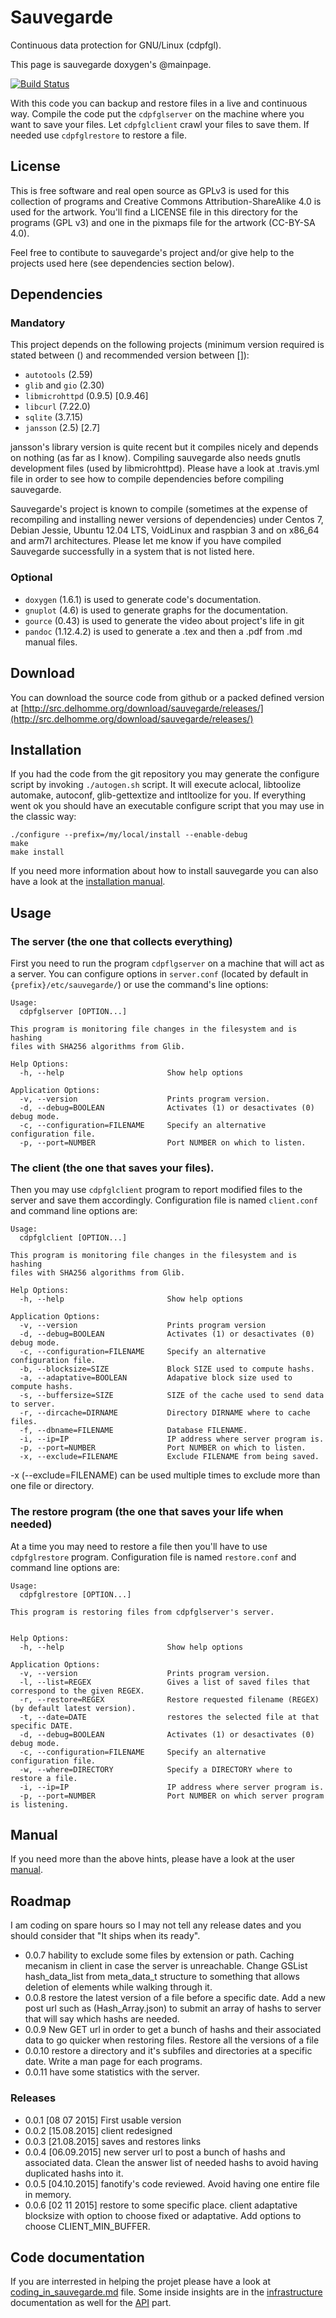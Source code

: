 # Sauvegarde

Continuous data protection for GNU/Linux (cdpfgl).

This page is sauvegarde doxygen's @mainpage.

[![Build Status](https://travis-ci.org/dupgit/sauvegarde.png?branch=master)](https://travis-ci.org/dupgit/sauvegarde)

With this code you can backup and restore files in a live and continuous
way. Compile the code put the `cdpfglserver` on the machine where you want to
save your files. Let `cdpfglclient` crawl your files to save them. If needed
use `cdpfglrestore` to restore a file.


## License

This is free software and real open source as GPLv3 is used for this
collection of programs and Creative Commons Attribution-ShareAlike 4.0
is used for the artwork. You'll find a LICENSE file in this directory
for the programs (GPL v3) and one in the pixmaps file for the artwork
(CC-BY-SA 4.0).

Feel free to contibute to sauvegarde's project and/or give help to the
projects used here (see dependencies section below).


## Dependencies

### Mandatory

This project depends on the following projects (minimum version required is
stated between () and recommended version between []):

* `autotools`      (2.59)
* `glib` and `gio` (2.30)
* `libmicrohttpd`  (0.9.5)  [0.9.46]
* `libcurl`        (7.22.0)
* `sqlite`         (3.7.15)
* `jansson`        (2.5)    [2.7]

jansson's library version is quite recent but it compiles nicely and
depends on nothing (as far as I know).
Compiling sauvegarde also needs gnutls development files (used by
libmicrohttpd). Please have a look at .travis.yml file in order to see how
to compile dependencies before compiling sauvegarde.

Sauvegarde's project is known to compile (sometimes at the expense of
recompiling and installing newer versions of dependencies) under Centos 7,
Debian Jessie, Ubuntu 12.04 LTS, VoidLinux and raspbian 3 and on x86_64
and arm7l architectures. Please let me know if you have compiled Sauvegarde
successfully in a system that is not listed here.


### Optional

* `doxygen` (1.6.1) is used to generate code's documentation.
* `gnuplot` (4.6) is used to generate graphs for the documentation.
* `gource`  (0.43) is used to generate the video about project's life in
            git
* `pandoc`  (1.12.4.2) is used to generate a .tex and then a .pdf from
            .md manual files.


## Download

You can download the source code from github or a packed defined version
at [http://src.delhomme.org/download/sauvegarde/releases/](http://src.delhomme.org/download/sauvegarde/releases/)


## Installation

If you had the code from the git repository you may generate the configure
script by invoking `./autogen.sh` script. It will execute aclocal, libtoolize
automake, autoconf, glib-gettextize and intltoolize for you. If everything
went ok you should have an executable configure script that you may use
in the classic way:

    ./configure --prefix=/my/local/install --enable-debug
    make
    make install

If you need more information about how to install sauvegarde you can
also have a look at the [installation manual](manual/installation.md).


## Usage

### The server (the one that collects everything)

First you need to run the program `cdpflgserver` on a machine that will act as
a server. You can configure options in `server.conf` (located by default
in `{prefix}/etc/sauvegarde/`) or use the command's line options:

    Usage:
      cdpfglserver [OPTION...]

    This program is monitoring file changes in the filesystem and is hashing
    files with SHA256 algorithms from Glib.

    Help Options:
      -h, --help                       Show help options

    Application Options:
      -v, --version                    Prints program version.
      -d, --debug=BOOLEAN              Activates (1) or desactivates (0) debug mode.
      -c, --configuration=FILENAME     Specify an alternative configuration file.
      -p, --port=NUMBER                Port NUMBER on which to listen.


### The client (the one that saves your files).

Then you may use `cdpfglclient` program to report modified files to the server
and save them accordingly. Configuration file is named `client.conf` and
command line options are:

    Usage:
      cdpfglclient [OPTION...]

    This program is monitoring file changes in the filesystem and is hashing
    files with SHA256 algorithms from Glib.

    Help Options:
      -h, --help                       Show help options

    Application Options:
      -v, --version                    Prints program version
      -d, --debug=BOOLEAN              Activates (1) or desactivates (0) debug mode.
      -c, --configuration=FILENAME     Specify an alternative configuration file.
      -b, --blocksize=SIZE             Block SIZE used to compute hashs.
      -a, --adaptative=BOOLEAN         Adapative block size used to compute hashs.
      -s, --buffersize=SIZE            SIZE of the cache used to send data to server.
      -r, --dircache=DIRNAME           Directory DIRNAME where to cache files.
      -f, --dbname=FILENAME            Database FILENAME.
      -i, --ip=IP                      IP address where server program is.
      -p, --port=NUMBER                Port NUMBER on which to listen.
      -x, --exclude=FILENAME           Exclude FILENAME from being saved.

-x (--exclude=FILENAME) can be used multiple times to exclude more than
one file or directory.


### The restore program (the one that saves your life when needed)

At a time you may need to restore a file then you'll have to use `cdpfglrestore`
program. Configuration file is named `restore.conf` and command line
options are:

    Usage:
      cdpfglrestore [OPTION...]

    This program is restoring files from cdpfglserver's server.


    Help Options:
      -h, --help                       Show help options

    Application Options:
      -v, --version                    Prints program version.
      -l, --list=REGEX                 Gives a list of saved files that correspond to the given REGEX.
      -r, --restore=REGEX              Restore requested filename (REGEX) (by default latest version).
      -t, --date=DATE                  restores the selected file at that specific DATE.
      -d, --debug=BOOLEAN              Activates (1) or desactivates (0) debug mode.
      -c, --configuration=FILENAME     Specify an alternative configuration file.
      -w, --where=DIRECTORY            Specify a DIRECTORY where to restore a file.
      -i, --ip=IP                      IP address where server program is.
      -p, --port=NUMBER                Port NUMBER on which server program is listening.


## Manual

If you need more than the above hints, please have a look at the user
[manual](manual/installation.md).


## Roadmap

I am coding on spare hours so I may not tell any release dates and you
should consider that "It ships when its ready".

* 0.0.7  hability to exclude some files by extension or path. Caching
         mecanism in client in case the server is unreachable. Change
         GSList hash_data_list from meta_data_t structure to something
         that allows deletion of elements while walking through it.
* 0.0.8  restore the latest version of a file before a specific date.
         Add a new post url such as (Hash_Array.json) to submit an array
         of hashs to server that will say which hashs are needed.
* 0.0.9  New GET url in order to get a bunch of hashs and their
         associated data to go quicker when restoring files. Restore all
         the versions of a file
* 0.0.10 restore a directory and it's subfiles and directories at a
         specific date. Write a man page for each programs.
* 0.0.11 have some statistics with the server.


### Releases

* 0.0.1  [08 07 2015] First usable version
* 0.0.2  [15.08.2015] client redesigned
* 0.0.3  [21.08.2015] saves and restores links
* 0.0.4  [06.09.2015] new server url to post a bunch of hashs and
                      associated data. Clean the answer list of needed
                      hashs to avoid having duplicated hashs into it.
* 0.0.5  [04.10.2015] fanotify's code reviewed. Avoid having one entire
                      file in memory.
* 0.0.6  [02 11 2015] restore to some specific place. client adaptative
                      blocksize with option to choose fixed or adaptative.
                      Add options to choose CLIENT_MIN_BUFFER.


## Code documentation

If you are interrested in helping the projet please have a look at
[coding_in_sauvegarde.md](docs/coding_in_sauvegarde.md) file. Some
inside insights are in the [infrastructure](docs/infrastructure.md)
documentation as well for the [API](docs/API.md) part.

